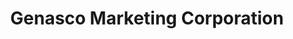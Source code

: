 ---
title: "Genasco Marketing Corporation"
url: /batangas-city/genasco-marketing-corporation/
shop: hardware
---